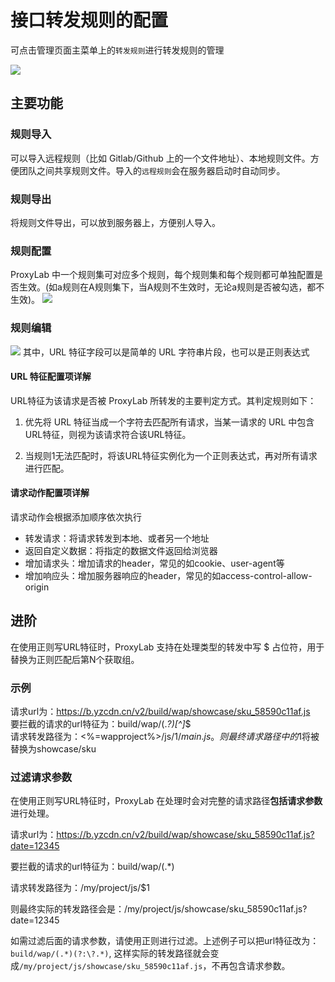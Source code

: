 # 接口转发规则的配置

可点击管理页面主菜单上的`转发规则`进行转发规则的管理

<img src="https://img.yzcdn.cn/public_files/2018/03/30/3a7f3c2c682180c496f2e748cf05851e.png" />

## 主要功能

### 规则导入
可以导入远程规则（比如 Gitlab/Github 上的一个文件地址）、本地规则文件。方便团队之间共享规则文件。导入的`远程规则`会在服务器启动时自动同步。

### 规则导出
将规则文件导出，可以放到服务器上，方便别人导入。  

### 规则配置
ProxyLab 中一个规则集可对应多个规则，每个规则集和每个规则都可单独配置是否生效。(如a规则在A规则集下，当A规则不生效时，无论a规则是否被勾选，都不生效)。
<img src="https://img.yzcdn.cn/public_files/2018/03/30/3a7f3c2c682180c496f2e748cf05851e.png" />

### 规则编辑

<img src="https://img.yzcdn.cn/public_files/2018/03/30/4e6849fa6536d5c067e7dfb8fe732c6b.png" />
其中，URL 特征字段可以是简单的 URL 字符串片段，也可以是正则表达式

#### URL 特征配置项详解

URL特征为该请求是否被 ProxyLab 所转发的主要判定方式。其判定规则如下：

1. 优先将 URL 特征当成一个字符去匹配所有请求，当某一请求的 URL 中包含URL特征，则视为该请求符合该URL特征。

2. 当规则1无法匹配时，将该URL特征实例化为一个正则表达式，再对所有请求进行匹配。

#### 请求动作配置项详解

请求动作会根据添加顺序依次执行

* 转发请求：将请求转发到本地、或者另一个地址
* 返回自定义数据：将指定的数据文件返回给浏览器
* 增加请求头：增加请求的header，常见的如cookie、user-agent等
* 增加响应头：增加服务器响应的header，常见的如access-control-allow-origin

## 进阶

在使用正则写URL特征时，ProxyLab 支持在处理类型的转发中写 $ 占位符，用于替换为正则匹配后第N个获取组。

### 示例

请求url为：https://b.yzcdn.cn/v2/build/wap/showcase/sku_58590c11af.js  
要拦截的请求的url特征为：build/wap/(.*?)_[^_]*$  
请求转发路径为：<%=wapproject%>/js/$1/main.js。  
则最终请求路径中的$1将被替换为showcase/sku

### 过滤请求参数

在使用正则写URL特征时，ProxyLab 在处理时会对完整的请求路径**包括请求参数**进行处理。

请求url为：https://b.yzcdn.cn/v2/build/wap/showcase/sku_58590c11af.js?date=12345

要拦截的请求的url特征为：build/wap/(.*)

请求转发路径为：/my/project/js/$1

则最终实际的转发路径会是：/my/project/js/showcase/sku_58590c11af.js?date=12345

如需过滤后面的请求参数，请使用正则进行过滤。上述例子可以把url特征改为：`build/wap/(.*)(?:\?.*)`,
这样实际的转发路径就会变成`/my/project/js/showcase/sku_58590c11af.js`，不再包含请求参数。
